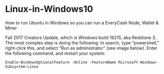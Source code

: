 # Linux-in-Windows10
How to run Ubuntu in Windows so you can run a EveryCash Node, Wallet &amp; Miner

Fall 2017 Creators Update, which is Windows build 16215, aka Redstone 3. The most complex step is doing the following: In search, type “powershell,” right-click this, and select “Run as administrator” (see image below). Enter the following command, and restart your system:
```
Enable-WindowsOptionalFeature -Online -FeatureName Microsoft-Windows-Subsystem-Linux
```
